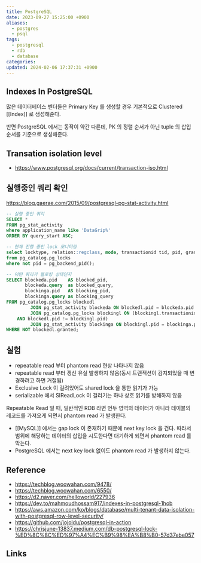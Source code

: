 ```yaml
---
title: PostgreSQL
date: 2023-09-27 15:25:00 +0900
aliases:
  - postgres
  - psql
tags:
  - postgresql
  - rdb
  - database
categories: 
updated: 2024-02-06 17:37:31 +0900
---
```


## Indexes In PostgreSQL

많은 데이터베이스 벤더들은 Primary Key 를 생성할 경우 기본적으로 Clustered [[Index]] 로 생성해준다.

반면 PostgreSQL 에서는 동작이 약간 다른데, PK 의 정렬 순서가 아닌 tuple 의 삽입 순서를 기준으로 생성해준다.

## Transation isolation level

- https://www.postgresql.org/docs/current/transaction-iso.html

## 실행중인 쿼리 확인

https://blog.gaerae.com/2015/09/postgresql-pg-stat-activity.html

```sql
-- 실행 중인 쿼리
SELECT *
FROM pg_stat_activity
where application_name like 'DataGrip%'
ORDER BY query_start ASC;

-- 현재 진행 중인 lock 모니터링
select locktype, relation::regclass, mode, transactionid tid, pid, granted
from pg_catalog.pg_locks
where not pid = pg_backend_pid();

-- 어떤 쿼리가 블로킹 상태인지
SELECT blockeda.pid    AS blocked_pid,
       blockeda.query  as blocked_query,
       blockinga.pid   AS blocking_pid,
       blockinga.query as blocking_query
FROM pg_catalog.pg_locks blockedl
         JOIN pg_stat_activity blockeda ON blockedl.pid = blockeda.pid
         JOIN pg_catalog.pg_locks blockingl ON (blockingl.transactionid = blockedl.transactionid
    AND blockedl.pid != blockingl.pid)
         JOIN pg_stat_activity blockinga ON blockingl.pid = blockinga.pid
WHERE NOT blockedl.granted;
```

## 실험

- repeatable read 부터 phantom read 현상 나타나지 않음
- repeatable read 부터 갱신 유실 발생하지 않음(동시 트랜잭션이 감지되었을 때 변경하려고 하면 거절됨)
- Exclusive Lock 이 걸려있어도 shared lock 을 통한 읽기가 가능
- serializable 에서 SIReadLock 이 걸리기는 하나 상호 읽기를 방해하지 않음

Repeatable Read 일 때, 일반적인 RDB 라면 언두 영역의 데이터가 아니라 테이블의 레코드를 가져오게 되면서 phantom read 가 발생한다. 
- [[MySQL]] 에서는 gap lock 이 존재하기 때문에 next key lock 을 건다. 따라서 범위에 해당하는 데이터의 삽입을 시도한다면 대기하게 되면서 phantom read 를 막는다.
- PostgreSQL 에서는 next key lock 없이도 phantom read 가 발생하지 않는다.

## Reference

- https://techblog.woowahan.com/9478/
- https://techblog.woowahan.com/6550/
- https://d2.naver.com/helloworld/227936
- https://dev.to/mahmoudhossam917/indexes-in-postgresql-1hob
- https://aws.amazon.com/ko/blogs/database/multi-tenant-data-isolation-with-postgresql-row-level-security/
- https://github.com/jojoldu/postgresql-in-action
- https://chrisjune-13837.medium.com/db-postgresql-lock-%ED%8C%8C%ED%97%A4%EC%B9%98%EA%B8%B0-57d37ebe057

## Links

